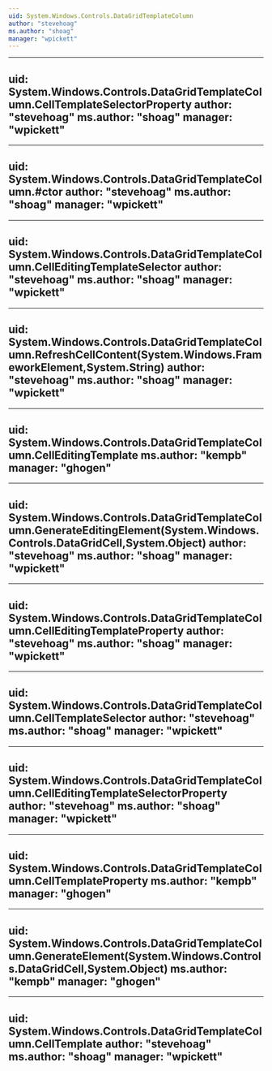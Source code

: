 ```yaml
---
uid: System.Windows.Controls.DataGridTemplateColumn
author: "stevehoag"
ms.author: "shoag"
manager: "wpickett"
---
```


---
uid: System.Windows.Controls.DataGridTemplateColumn.CellTemplateSelectorProperty
author: "stevehoag"
ms.author: "shoag"
manager: "wpickett"
---

---
uid: System.Windows.Controls.DataGridTemplateColumn.#ctor
author: "stevehoag"
ms.author: "shoag"
manager: "wpickett"
---

---
uid: System.Windows.Controls.DataGridTemplateColumn.CellEditingTemplateSelector
author: "stevehoag"
ms.author: "shoag"
manager: "wpickett"
---

---
uid: System.Windows.Controls.DataGridTemplateColumn.RefreshCellContent(System.Windows.FrameworkElement,System.String)
author: "stevehoag"
ms.author: "shoag"
manager: "wpickett"
---

---
uid: System.Windows.Controls.DataGridTemplateColumn.CellEditingTemplate
ms.author: "kempb"
manager: "ghogen"
---

---
uid: System.Windows.Controls.DataGridTemplateColumn.GenerateEditingElement(System.Windows.Controls.DataGridCell,System.Object)
author: "stevehoag"
ms.author: "shoag"
manager: "wpickett"
---

---
uid: System.Windows.Controls.DataGridTemplateColumn.CellEditingTemplateProperty
author: "stevehoag"
ms.author: "shoag"
manager: "wpickett"
---

---
uid: System.Windows.Controls.DataGridTemplateColumn.CellTemplateSelector
author: "stevehoag"
ms.author: "shoag"
manager: "wpickett"
---

---
uid: System.Windows.Controls.DataGridTemplateColumn.CellEditingTemplateSelectorProperty
author: "stevehoag"
ms.author: "shoag"
manager: "wpickett"
---

---
uid: System.Windows.Controls.DataGridTemplateColumn.CellTemplateProperty
ms.author: "kempb"
manager: "ghogen"
---

---
uid: System.Windows.Controls.DataGridTemplateColumn.GenerateElement(System.Windows.Controls.DataGridCell,System.Object)
ms.author: "kempb"
manager: "ghogen"
---

---
uid: System.Windows.Controls.DataGridTemplateColumn.CellTemplate
author: "stevehoag"
ms.author: "shoag"
manager: "wpickett"
---
